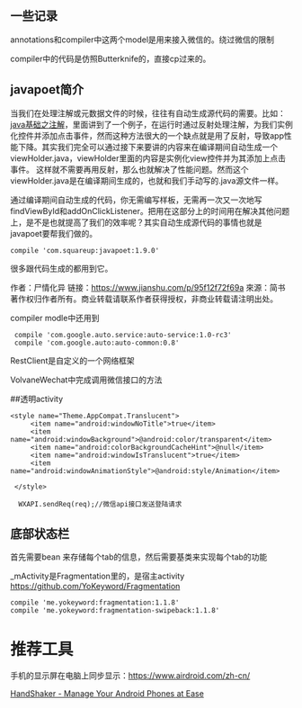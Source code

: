 ## 一些记录
annotations和compiler中这两个model是用来接入微信的。绕过微信的限制

compiler中的代码是仿照Butterknife的，直接cp过来的。





## javapoet简介

当我们在处理注解或元数据文件的时候，往往有自动生成源代码的需要。比如：[java基础之注解](https://www.jianshu.com/p/ca7f22b4b751)，里面讲到了一个例子，在运行时通过反射处理注解，为我们实例化控件并添加点击事件，然而这种方法很大的一个缺点就是用了反射，导致app性能下降。其实我们完全可以通过接下来要讲的内容来在编译期间自动生成一个viewHolder.java，viewHolder里面的内容是实例化view控件并为其添加上点击事件。 这样就不需要再用反射，那么也就解决了性能问题。然而这个viewHolder.java是在编译期间生成的，也就和我们手动写的.java源文件一样。

通过编译期间自动生成的代码，你无需编写样板，无需再一次又一次地写findViewById和addOnClickListener。把用在这部分上的时间用在解决其他问题上，是不是也就提高了我们的效率呢？其实自动生成源代码的事情也就是javapoet要帮我们做的。

```
compile 'com.squareup:javapoet:1.9.0'
```
很多跟代码生成的都用到它。

作者：尸情化异
链接：https://www.jianshu.com/p/95f12f72f69a
來源：简书
著作权归作者所有。商业转载请联系作者获得授权，非商业转载请注明出处。

compiler modle中还用到
```
 compile 'com.google.auto.service:auto-service:1.0-rc3'
 compile 'com.google.auto:auto-common:0.8'
```

RestClient是自定义的一个网络框架

VolvaneWechat中完成调用微信接口的方法

##透明activity
   ```
 <style name="Theme.AppCompat.Translucent">
        <item name="android:windowNoTitle">true</item>
        <item name="android:windowBackground">@android:color/transparent</item>
        <item name="android:colorBackgroundCacheHint">@null</item>
        <item name="android:windowIsTranslucent">true</item>
        <item name="android:windowAnimationStyle">@android:style/Animation</item>

    </style>
```

```
  WXAPI.sendReq(req);//微信api接口发送登陆请求
```

## 底部状态栏
首先需要bean 来存储每个tab的信息，然后需要基类来实现每个tab的功能

_mActivity是Fragmentation里的，是宿主activity
https://github.com/YoKeyword/Fragmentation
```
compile 'me.yokeyword:fragmentation:1.1.8'
compile 'me.yokeyword:fragmentation-swipeback:1.1.8'

```

# 推荐工具
手机的显示屏在电脑上同步显示：https://www.airdroid.com/zh-cn/

[HandShaker - Manage Your Android Phones at Ease](https://itunes.apple.com/us/app/handshaker-manage-your-android-phones-at-ease/id1012930195?mt=12)